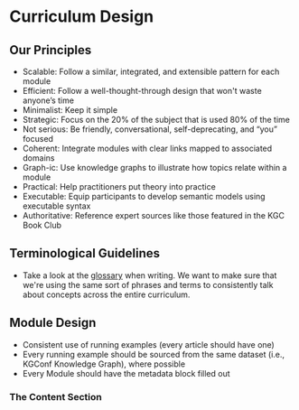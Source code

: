 # Curriculum Design

## Our Principles
* Scalable: Follow a similar, integrated, and extensible pattern for each module
* Efficient: Follow a well-thought-through design that won't waste anyone’s time
* Minimalist: Keep it simple
* Strategic: Focus on the 20% of the subject that is used 80% of the time
* Not serious: Be friendly, conversational, self-deprecating, and “you” focused
* Coherent: Integrate modules with clear links mapped to associated domains
* Graph-ic: Use knowledge graphs to illustrate how topics relate within a module
* Practical: Help practitioners put theory into practice
* Executable: Equip participants to develop semantic models using executable syntax
* Authoritative: Reference expert sources like those featured in the KGC Book Club

## Terminological Guidelines
* Take a look at the [glossary](../glossary.md) when writing. We want to make sure that we're using the same sort of phrases and terms to consistently talk about concepts across the entire curriculum. 

## Module Design
* Consistent use of running examples (every article should have one)
* Every running example should be sourced from the same dataset (i.e., KGConf Knowledge Graph), where possible
* Every Module should have the metadata block filled out

### The Content Section
